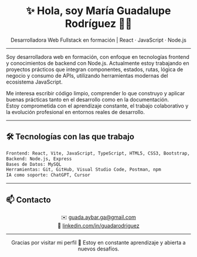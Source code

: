 <h1 align="center">✨ Hola, soy María Guadalupe Rodríguez 👩‍💻</h1>
<p align="center">Desarrolladora Web Fullstack en formación | React · JavaScript · Node.js</p>

---

Soy desarrolladora web en formación, con enfoque en tecnologías frontend y conocimientos de backend con Node.js.
Actualmente estoy trabajando en proyectos prácticos que integran componentes, estados, rutas, lógica de negocio y consumo de APIs, utilizando herramientas modernas del ecosistema JavaScript.

Me interesa escribir código limpio, comprender lo que construyo y aplicar buenas prácticas tanto en el desarrollo como en la documentación.  
Estoy comprometida con el aprendizaje constante, el trabajo colaborativo y la evolución profesional en entornos reales de desarrollo.

---

## 🛠️ Tecnologías con las que trabajo

```txt
Frontend: React, Vite, JavaScript, TypeScript, HTML5, CSS3, Bootstrap, Material UI
Backend: Node.js, Express
Bases de Datos: MySQL
Herramientas: Git, GitHub, Visual Studio Code, Postman, npm
IA como soporte: ChatGPT, Cursor
 ```

---

## 📫 Contacto

<p align="center">
  ✉️ <a href="mailto:guada.aybar.ga@gmail.com">guada.aybar.ga@gmail.com</a><br>
  🔗 <a href="https://linkedin.com/in/guadarodriguez" target="_blank">linkedin.com/in/guadarodriguez</a>
</p>

---

<p align="center">Gracias por visitar mi perfil 💜 Estoy en constante aprendizaje y abierta a nuevos desafíos.</p>

